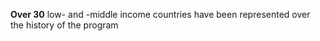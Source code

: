 **Over 30** low- and -middle income countries have been represented over the history of the program
